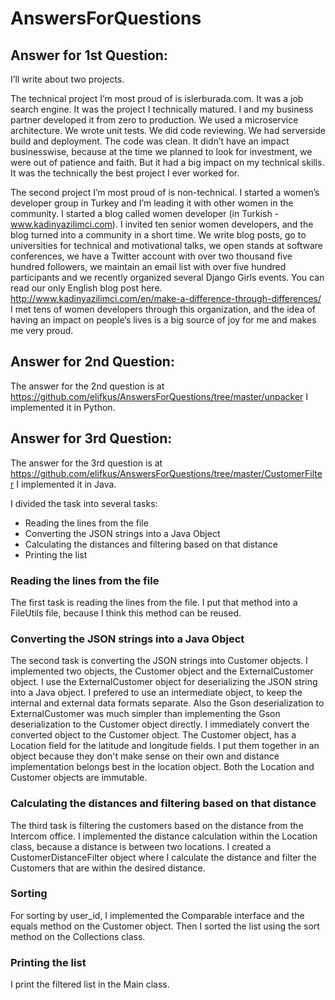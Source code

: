 # AnswersForQuestions

## Answer for 1st Question:
I’ll write about two projects. 

The technical project I’m most proud of is islerburada.com. It was a job search engine. It was the project I technically matured. I and my business partner developed it from zero to production. We used a microservice architecture. We wrote unit tests. We did code reviewing. We had serverside build and deployment. The code was clean. It didn’t have an impact businesswise, because at the time we planned to look for investment, we were out of patience and faith. But it had a big impact on my technical skills. It was the technically the best project I ever worked for. 

The second project I’m most proud of is non-technical. I started a women’s developer group in Turkey and I’m leading it with other women in the community. I started a blog called women developer (in Turkish - www.kadinyazilimci.com). I invited ten senior women developers, and the blog turned into a community in a short time. We write blog posts, go to universities for technical and motivational talks, we open stands at software conferences, we have a Twitter account with over two thousand five hundred followers, we maintain an email list with over five hundred participants and we recently organized several Django Girls events. You can read our only English blog post here. http://www.kadinyazilimci.com/en/make-a-difference-through-differences/ I met tens of women developers through this organization, and the idea of having an impact on people’s lives is a big source of joy for me and makes me very proud.  

## Answer for 2nd Question:
The answer for the 2nd question is at https://github.com/elifkus/AnswersForQuestions/tree/master/unpacker
I implemented it in Python. 

## Answer for 3rd Question:
The answer for the 3rd question is at https://github.com/elifkus/AnswersForQuestions/tree/master/CustomerFilter
I implemented it in Java.

I divided the task into several tasks:

 * Reading the lines from the file
 * Converting the JSON strings into a Java Object
 * Calculating the distances and filtering based on that distance
 *  Printing the list
 

### Reading the lines from the file
The first task is reading the lines from the file. I put that method into a FileUtils file, because I think this method can be reused. 

### Converting the JSON strings into a Java Object
The second task is converting the JSON strings into Customer objects. I implemented two objects, the Customer object and the ExternalCustomer object. I use the ExternalCustomer object for deserializing the JSON string into a Java object. I prefered to use an intermediate object, to keep the internal and external data formats separate. Also the Gson deserialization to ExternalCustomer was much simpler than implementing the Gson deserialization to the Customer object directly. I immediately convert the converted object to the Customer object. The Customer object, has a Location field for the latitude and longitude fields. I put them together in an object because they don't make sense on their own and distance implementation belongs best in the location object. Both the Location and Customer objects are immutable.

### Calculating the distances and filtering based on that distance
The third task is filtering the customers based on the distance from the Intercom office. I implemented the distance calculation within the Location class, because a distance is between two locations.
I created a CustomerDistanceFilter object where I calculate the distance and filter the Customers that are within the desired distance.

### Sorting
For sorting by user_id, I implemented the Comparable interface and the equals method on the Customer object. Then I sorted the list using the sort method on the Collections class. 

### Printing the list
I print the filtered list in the Main class.


